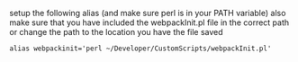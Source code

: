 setup the following alias (and make sure perl is in your PATH variable)
also make sure that you have included the webpackInit.pl file in the
correct path or change the path to the location you have the file saved


`alias webpackinit='perl ~/Developer/CustomScripts/webpackInit.pl'`
